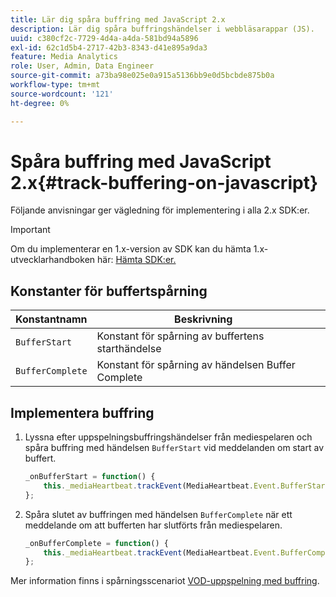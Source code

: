 ```yaml
---
title: Lär dig spåra buffring med JavaScript 2.x
description: Lär dig spåra buffringshändelser i webbläsarappar (JS).
uuid: c380cf2c-7729-4d4a-a4da-581bd94a5896
exl-id: 62c1d5b4-2717-42b3-8343-d41e895a9da3
feature: Media Analytics
role: User, Admin, Data Engineer
source-git-commit: a73ba98e025e0a915a5136bb9e0d5bcbde875b0a
workflow-type: tm+mt
source-wordcount: '121'
ht-degree: 0%

---
```


# Spåra buffring med JavaScript 2.x{#track-buffering-on-javascript}

Följande anvisningar ger vägledning för implementering i alla 2.x SDK:er.

>[!IMPORTANT]
>
>Om du implementerar en 1.x-version av SDK kan du hämta 1.x-utvecklarhandboken här: [Hämta SDK:er.](/help/getting-started/download-sdks.md)

## Konstanter för buffertspårning

| Konstantnamn | Beskrivning     |
|---|---|
| `BufferStart` | Konstant för spårning av buffertens starthändelse |
| `BufferComplete` | Konstant för spårning av händelsen Buffer Complete |

## Implementera buffring

1. Lyssna efter uppspelningsbuffringshändelser från mediespelaren och spåra buffring med händelsen `BufferStart` vid meddelanden om start av buffert.

   ```js
   _onBufferStart = function() {
       this._mediaHeartbeat.trackEvent(MediaHeartbeat.Event.BufferStart);
   };
   ```

1. Spåra slutet av buffringen med händelsen `BufferComplete` när ett meddelande om att bufferten har slutförts från mediespelaren.

   ```js
   _onBufferComplete = function() {
       this._mediaHeartbeat.trackEvent(MediaHeartbeat.Event.BufferComplete);
   };
   ```

Mer information finns i spårningsscenariot [VOD-uppspelning med buffring](/help/use-cases/tracking-scenarios/vod-buffering.md).
